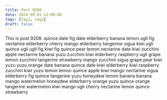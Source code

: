 ```yaml
---
title: Post 9208
date: 2024-09-01 12:00:00
tags: [tag1, tag2]
draft: false
---
```

This is post 9208.
quince
date
fig
date
elderberry
banana
lemon
ugli
fig
nectarine
elderberry
cherry
mango
elderberry
tangerine
xigua
kiwi
ugli
quince
ugli
ugli
fig
kiwi
fig
quince
pear
lemon
nectarine
date
kiwi
zucchini
apple
nectarine
banana
yuzu
zucchini
kiwi
elderberry
raspberry
ugli
grape
lemon
zucchini
tangerine
strawberry
mango
zucchini
xigua
grape
pear
kiwi
yuzu
yuzu
orange
date
banana
quince
date
kiwi
elderberry
kiwi
raspberry
zucchini
kiwi
yuzu
lemon
lemon
quince
apple
kiwi
mango
nectarine
xigua
elderberry
fig
quince
tangerine
yuzu
honeydew
lemon
banana
banana
mango
watermelon
honeydew
elderberry
orange
yuzu
quince
orange
tangerine
watermelon
kiwi
mango
ugli
cherry
nectarine
lemon
quince
strawberry

